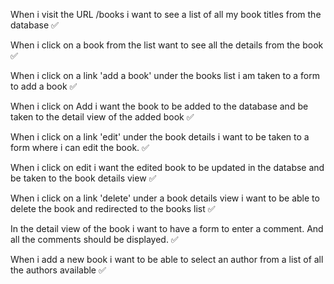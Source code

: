 When i visit the URL /books i want to see a list of all my book titles from the database ✅

When i click on a book from the list want to see all the details from the book ✅

When i click on a link 'add a book' under the books list i am taken to a form to add a book ✅

When i click on Add i want the book to be added to the database and be taken to the detail view of the added book ✅

When i click on a link 'edit' under the book details i want to be taken to a form where i can edit the book. ✅

When i click on edit i want the edited book to be updated in the databse and be taken to the book details view ✅

When i click on a link 'delete' under a book details view i want to be able to delete the book and redirected to the books list ✅

In the detail view of the book i want to have a form to enter a comment. And all the comments should be displayed. ✅

When i add a new book i want to be able to select an author from a list of all the authors available ✅